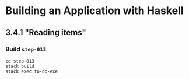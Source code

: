 # Building an Application with Haskell

## 3.4.1 "Reading items"

### Build `step-013`

```
cd step-013
stack build
stack exec to-do-exe
```
